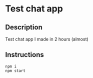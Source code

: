 # Test chat app

## Description

Test chat app I made in 2 hours (almost)

## Instructions

```shell script
npm i
npm start
```
